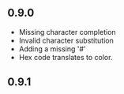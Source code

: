 ## 0.9.0

* Missing character completion
* Invalid character substitution
* Adding a missing '#'
* Hex code translates to color.

## 0.9.1